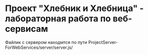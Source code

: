 # Проект "Хлебник и Хлебница" - лабораторная работа по веб-сервисам

Файлик с сервером находмтся по пути ProjectServer-ForWebServices/server/server.js/

